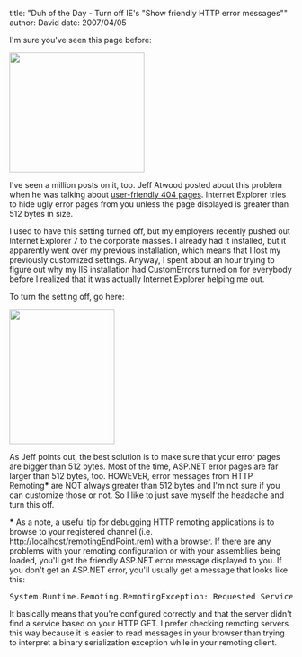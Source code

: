 
title: "Duh of the Day - Turn off IE's &quot;Show friendly HTTP error messages&quot;"
author: David
date: 2007/04/05

<p>I'm sure you've seen this page before:</p> <p><a href="http://www.mohundro.com/blog/content/binary/WindowsLiveWriter/DuhoftheDayTurnoffIEsShowfriendlyHTTPerr_937B/sshot2%5B2%5D.png" atomicselection="true"><img style="border-right: 0px; border-top: 0px; border-left: 0px; border-bottom: 0px" height="213" src="http://www.mohundro.com/blog/content/binary/WindowsLiveWriter/DuhoftheDayTurnoffIEsShowfriendlyHTTPerr_937B/sshot2%5B1%5D.png" width="240" border="0"></a></p> <p>I've seen a million posts on it, too. Jeff Atwood posted about this problem when he was talking about <a href="http://www.codinghorror.com/blog/archives/000819.html">user-friendly 404 pages</a>. Internet Explorer tries to hide ugly error pages from you unless the page displayed is greater than 512 bytes in size.</p> <p>I used to have this setting turned off, but my employers recently pushed out Internet Explorer 7 to the corporate masses. I already had it installed, but it apparently went over my previous installation, which means that I lost my previously customized settings. Anyway, I spent about an hour trying to figure out why my IIS installation had CustomErrors turned on for everybody before I realized that it was actually Internet Explorer helping me out.</p> <p>To turn the setting off, go here:</p> <p><a href="http://www.mohundro.com/blog/content/binary/WindowsLiveWriter/DuhoftheDayTurnoffIEsShowfriendlyHTTPerr_937B/sshot1%5B2%5D.png" atomicselection="true"><img style="border-right: 0px; border-top: 0px; border-left: 0px; border-bottom: 0px" height="240" src="http://www.mohundro.com/blog/content/binary/WindowsLiveWriter/DuhoftheDayTurnoffIEsShowfriendlyHTTPerr_937B/sshot1%5B1%5D.png" width="187" border="0"></a></p> <p>As Jeff points out, the best solution is to make sure that your error pages are bigger than 512 bytes. Most of the time, ASP.NET error pages are far larger than 512 bytes, too. HOWEVER, error messages from HTTP Remoting<strong>*</strong> are NOT always greater than 512 bytes and I'm not sure if you can customize those or not. So I like to just save myself the headache and turn this off.</p> <p><strong>*</strong> As a note, a useful tip for debugging HTTP remoting applications is to browse to your registered channel (i.e. <a href="http://localhost/remotingEndPoint.rem">http://localhost/remotingEndPoint.rem</a>) with a browser. If there are any problems with your remoting configuration or with your assemblies being loaded, you'll get the friendly ASP.NET error message displayed to you.&nbsp;If you don't get an ASP.NET error, you'll usually get&nbsp;a message that&nbsp;looks like this:</p><pre>System.Runtime.Remoting.RemotingException: Requested Service not found
</pre>
<p>It basically means that you're configured correctly and that the server didn't find a service based on your HTTP GET.&nbsp;I prefer checking remoting servers this way because it is easier to read messages in your browser&nbsp;than trying to interpret a binary serialization exception while in your remoting client.</p>

